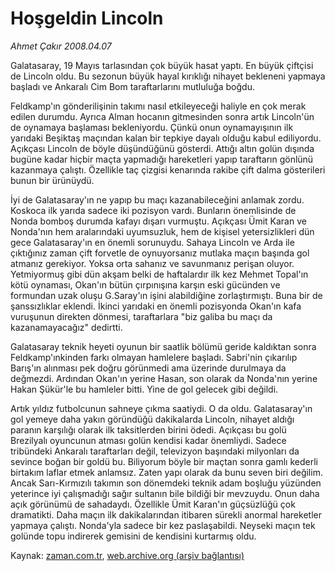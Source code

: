 # Hoşgeldin Lincoln

*Ahmet Çakır 2008.04.07*

<tr><td class="metin" colspan="2" style="padding-top: 20px; padding-left: 5px; padding-right: 10px;">Galatasaray, 19 Mayıs tarlasından çok büyük hasat yaptı. En büyük çiftçisi de Lincoln oldu. Bu sezonun büyük hayal kırıklığı nihayet bekleneni yapmaya başladı ve Ankaralı Cim Bom taraftarlarını mutluluğa boğdu.</td></tr><tr><td class="metin" colspan="2" style="padding-top: 20px; padding-left: 5px; padding-right: 10px;"><p>Feldkamp'ın gönderilişinin takımı nasıl etkileyeceği haliyle en çok merak edilen durumdu. Ayrıca Alman hocanın gitmesinden sonra artık Lincoln'ün de oynamaya başlaması bekleniyordu. Çünkü onun oynamayışının ilk yarıdaki Beşiktaş maçından kalan bir tepkiye dayalı olduğu kabul ediliyordu. Açıkçası Lincoln de böyle düşündüğünü gösterdi. Attığı altın golün dışında bugüne kadar hiçbir maçta yapmadığı hareketleri yapıp taraftarın gönlünü kazanmaya çalıştı. Özellikle taç çizgisi kenarında rakibe çift dalma gösterileri bunun bir ürünüydü. 
<p>İyi de Galatasaray'ın ne yapıp bu maçı kazanabileceğini anlamak zordu. Koskoca ilk yarıda sadece iki pozisyon vardı. Bunların önemlisinde de Nonda bomboş durumda kafayı dışarı vurmuştu. Açıkçası Ümit Karan ve Nonda'nın hem aralarındaki uyumsuzluk, hem de kişisel yetersizlikleri dün gece Galatasaray'ın en önemli sorunuydu. Sahaya Lincoln ve Arda ile çıktığınız zaman çift forvetle de oynuyorsanız mutlaka maçın başında gol atmanız gerekiyor. Yoksa orta sahanız ve savunmanız perişan oluyor. Yetmiyormuş gibi dün akşam belki de haftalardır ilk kez Mehmet Topal'ın kötü oynaması, Okan'ın bütün çırpınışına karşın eski gücünden ve formundan uzak oluşu G.Saray'ın işini alabildiğine zorlaştırmıştı. Buna bir de şanssızlıklar eklendi. İkinci yarıdaki en önemli pozisyonda Okan'ın kafa vuruşunun direkten dönmesi, taraftarlara "biz galiba bu maçı da kazanamayacağız" dedirtti. 
<p>Galatasaray teknik heyeti oyunun bir saatlik bölümü geride kaldıktan sonra Feldkamp'ınkinden farkı olmayan hamlelere başladı. Sabri'nin çıkarılıp Barış'ın alınması pek doğru görünmedi ama üzerinde durulmaya da değmezdi. Ardından Okan'ın yerine Hasan, son olarak da Nonda'nın yerine Hakan Şükür'le bu hamleler bitti. Yine de gol gelecek gibi değildi. 
<p>Artık yıldız futbolcunun sahneye çıkma saatiydi. O da oldu. Galatasaray'ın gol yemeye daha yakın göründüğü dakikalarda Lincoln, nihayet aldığı paranın karşılığı olarak ilk taksitlerden birini ödedi. Açıkçası bu golü Brezilyalı oyuncunun atması golün kendisi kadar önemliydi. Sadece tribündeki Ankaralı taraftarları değil, televizyon başındaki milyonları da sevince boğan bir goldü bu. Biliyorum böyle bir maçtan sonra gamlı kederli birtakım laflar etmek anlamsız. Zaten yapı olarak da bunu seven biri değilim. Ancak Sarı-Kırmızılı takımın son dönemdeki teknik adam boşluğu yüzünden yeterince iyi çalışmadığı sağır sultanın bile bildiği bir mevzuydu. Onun daha açık görünümü de sahadaydı. Özellikle Ümit Karan'ın güçsüzlüğü çok dramatikti. Daha maçın ilk dakikalarından itibaren sürekli anormal hareketler yapmaya çalıştı. Nonda'yla sadece bir kez paslaşabildi. Neyseki maçın tek golünde topu indirerek gemisini de kendisini kurtarmış oldu.<br/></p></p></p></p></td></tr>

Kaynak: [zaman.com.tr](http://zaman.com.tr/yazar.do?yazino=674404), [web.archive.org (arşiv bağlantısı)](http://web.archive.org/web/20080610011030/http://www.zaman.com.tr:80/yazar.do?yazino=674404)
